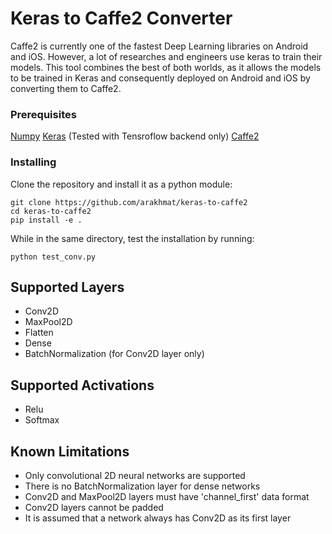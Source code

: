 # Keras to Caffe2 Converter
Caffe2 is currently one of the fastest Deep Learning libraries on Android and iOS. 
However, a lot of researches and engineers use keras to train their models.
This tool combines the best of both worlds, as it allows the models to be trained in Keras and consequently deployed on Android and iOS by converting them to Caffe2.

### Prerequisites
[Numpy](https://github.com/numpy/numpy)
[Keras](https://github.com/fchollet/keras) (Tested with Tensroflow backend only)
[Caffe2](https://github.com/caffe2/caffe2)
### Installing
Clone the repository and install it as a python module:
```
git clone https://github.com/arakhmat/keras-to-caffe2
cd keras-to-caffe2
pip install -e .
```
While in the same directory, test the installation by running:
```
python test_conv.py
```

## Supported Layers
* Conv2D
* MaxPool2D
* Flatten
* Dense
* BatchNormalization (for Conv2D layer only)

## Supported Activations
* Relu
* Softmax

## Known Limitations
* Only convolutional 2D neural networks are supported
* There is no BatchNormalization layer for dense networks
* Conv2D and MaxPool2D layers must have 'channel_first' data format
* Conv2D layers cannot be padded
* It is assumed that a network always has Conv2D as its first layer

